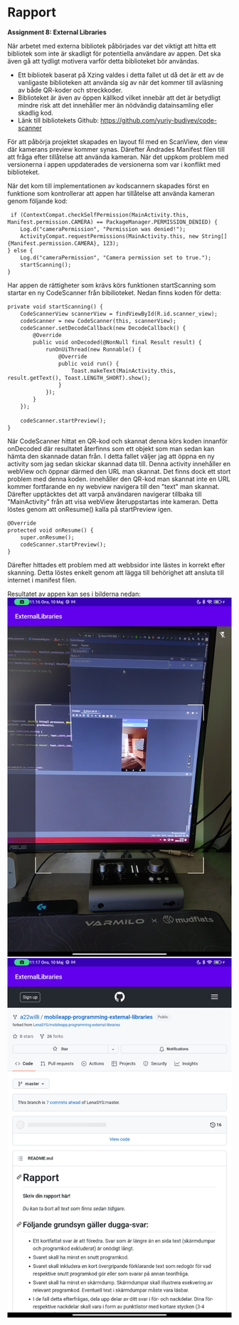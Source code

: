 
# Rapport

**Assignment 8: External Libraries**

När arbetet med externa bibliotek påbörjades var det viktigt att hitta ett bibliotek som inte är
skadligt för potentiella användare av appen. Det ska även gå att tydligt motivera varför detta 
biblioteket bör användas. 

- Ett bibliotek baserat på Xzing valdes i detta fallet ut då det är ett av de vanligaste biblioteken att använda sig av 
när det kommer till avläsning av både QR-koder och streckkoder. 
- Biblioteket är även av öppen källkod vilket innebär att det är betydligt mindre risk att det innehåller
mer än nödvändig datainsamling eller skadlig kod. 
- Länk till bibliotekets Github: https://github.com/yuriy-budiyev/code-scanner

För att påbörja projektet skapades en layout fil med en ScanView, den view där kamerans preview kommer
synas. Därefter Ändrades Manifest filen till att fråga efter tillåtelse att använda kameran. När det uppkom
problem med versionerna i appen uppdaterades de versionerna som var i konflikt med biblioteket. 

När det kom till implementationen av kodscannern skapades först en funktione som kontrollerar att appen 
har tillåtelse att använda kameran genom följande kod:
```
 if (ContextCompat.checkSelfPermission(MainActivity.this, Manifest.permission.CAMERA) == PackageManager.PERMISSION_DENIED) {
    Log.d("cameraPermission", "Permission was denied!");
    ActivityCompat.requestPermissions(MainActivity.this, new String[] {Manifest.permission.CAMERA}, 123);
} else {
    Log.d("cameraPermission", "Camera permission set to true.");
    startScanning();
}
```
Har appen de rättigheter som krävs körs funktionen startScanning som startar en ny CodeScanner från 
bibilioteket. Nedan finns koden för detta:
```
private void startScanning() {
    CodeScannerView scannerView = findViewById(R.id.scanner_view);
    codeScanner = new CodeScanner(this, scannerView);
    codeScanner.setDecodeCallback(new DecodeCallback() {
        @Override
        public void onDecoded(@NonNull final Result result) {
            runOnUiThread(new Runnable() {
                @Override
                public void run() {
                    Toast.makeText(MainActivity.this, result.getText(), Toast.LENGTH_SHORT).show();
                }
            });
        }
    });

    codeScanner.startPreview();
}
```
När CodeScanner hittat en QR-kod och skannat denna körs koden innanför onDecoded där resultatet återfinns 
som ett objekt som man sedan kan hämta den skannade datan från. 
I detta fallet väljer jag att öppna en ny activity som jag sedan skickar skannad data till. 
Denna activity innehåller en webView och öppnar därmed den URL man skannat. Det finns dock ett stort problem
med denna koden. innehåller den QR-kod man skannat inte en URL kommer fortfarande en ny webview navigera till
den "text" man skannat. 
Därefter upptäcktes det att varpå användaren navigerar tillbaka till "MainActivity" från att visa webView
återuppstartas inte kameran. Detta löstes genom att onResume() kalla på startPreview igen. 
```
@Override
protected void onResume() {
    super.onResume();
    codeScanner.startPreview();
}
```
Därefter hittades ett problem med att webbsidor inte lästes in korrekt efter skanning. Detta löstes enkelt
genom att lägga till behörighet att ansluta till internet i manifest filen. 

Resultatet av appen kan ses i bilderna nedan:
![](scanView.jpg)
![](webView.jpg)